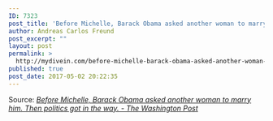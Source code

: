 ```yaml
---
ID: 7323
post_title: 'Before Michelle, Barack Obama asked another woman to marry him. Then politics got in the way. &#8211; The Washington Post'
author: Andreas Carlos Freund
post_excerpt: ""
layout: post
permalink: >
  http://mydivein.com/before-michelle-barack-obama-asked-another-woman-to-marry-him-then-politics-got-in-the-way-the-washington-post/
published: true
post_date: 2017-05-02 20:22:35
---
```

Source: <em><a href="https://www.washingtonpost.com/news/book-party/wp/2017/05/02/before-michelle-barack-obama-asked-another-woman-to-marry-him-then-politics-got-in-the-way/?hpid=hp_hp-more-top-stories_obama-book-215pm%3Ahomepage%2Fstory&amp;utm_term=.9b1373d9dd75">Before Michelle, Barack Obama asked another woman to marry him. Then politics got in the way. - The Washington Post</a></em>